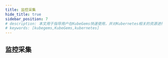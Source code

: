 ```yaml
---
title: 监控采集
hide_title: true
sidebar_position: 7
# description: 本文用于指导用户在KubeGems快速使用，并对Kubernetes相关的资源进行操作
# keywords: [kubegems,KubeGems,kubernetes]
---
```


## 监控采集
